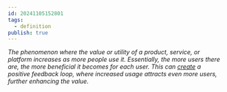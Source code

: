 ```yaml
---
id: 20241105152801
tags:
  - definition
publish: true
---
```

*The phenomenon where the value or utility of a product, service, or platform increases as more people use it. Essentially, the more users there are, the more beneficial it becomes for each user. This can [create](https://en.wikipedia.org/wiki/Network_effect) a positive feedback loop, where increased usage attracts even more users, further enhancing the value.*